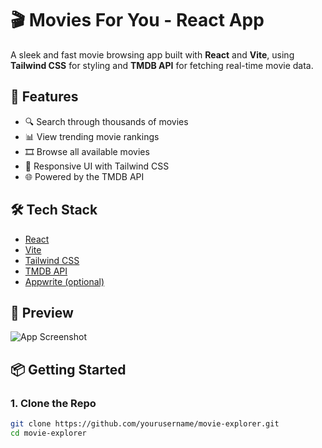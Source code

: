 # 🎬 Movies For You - React App

A sleek and fast movie browsing app built with **React** and **Vite**, using **Tailwind CSS** for styling and **TMDB API** for fetching real-time movie data.

## 🚀 Features

- 🔍 Search through thousands of movies
- 📊 View trending movie rankings
- 🎞️ Browse all available movies
- 💅 Responsive UI with Tailwind CSS
- 🌐 Powered by the TMDB API

## 🛠 Tech Stack

- [React](https://reactjs.org/)
- [Vite](https://vitejs.dev/)
- [Tailwind CSS](https://tailwindcss.com/)
- [TMDB API](https://www.themoviedb.org/)
- [Appwrite (optional)](https://appwrite.io/)

## 📸 Preview

![App Screenshot](https://postimg.cc/rKMByByy) 

## 📦 Getting Started

### 1. Clone the Repo

```bash
git clone https://github.com/yourusername/movie-explorer.git
cd movie-explorer
